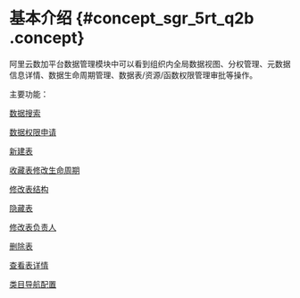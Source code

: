 # 基本介绍 {#concept_sgr_5rt_q2b .concept}

阿里云数加平台数据管理模块中可以看到组织内全局数据视图、分权管理、元数据信息详情、数据生命周期管理、数据表/资源/函数权限管理审批等操作。

主要功能：

[数据搜索](intl.zh-CN/使用指南/数据管理/查找数据.md#)

[数据权限申请](intl.zh-CN/使用指南/数据管理/数据权限申请.md#)

[新建表](intl.zh-CN/使用指南/数据管理/创建表.md#)

[收藏表](intl.zh-CN/使用指南/数据管理/数据表管理.md#)[修改生命周期](intl.zh-CN/使用指南/数据管理/数据表管理.md#)

[修改表结构](intl.zh-CN/使用指南/数据管理/数据表管理.md#)

[隐藏表](intl.zh-CN/使用指南/数据管理/数据表管理.md#)

[修改表负责人](intl.zh-CN/使用指南/数据管理/数据表管理.md#)

[删除表](intl.zh-CN/使用指南/数据管理/数据表管理.md#)

[查看表详情](intl.zh-CN/使用指南/数据管理/表详情页介绍.md#)

[类目导航配置](intl.zh-CN/使用指南/数据管理/管理配置.md#)

